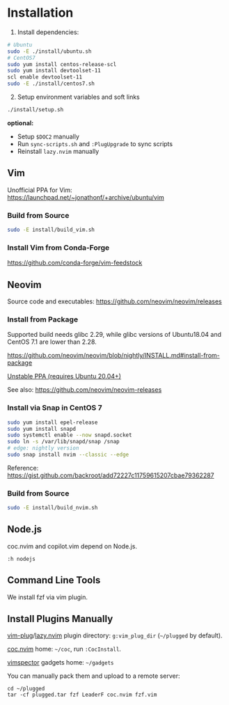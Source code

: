 # Installation

1. Install dependencies:
```bash
# Ubuntu
sudo -E ./install/ubuntu.sh
# CentOS7
sudo yum install centos-release-scl
sudo yum install devtoolset-11
scl enable devtoolset-11
sudo -E ./install/centos7.sh
```

2. Setup environment variables and soft links
```bash
./install/setup.sh
```

**optional:**

- Setup `$DOC2` manually
- Run `sync-scripts.sh` and `:PlugUpgrade` to sync scripts
- Reinstall `lazy.nvim` manually

## Vim

Unofficial PPA for Vim: https://launchpad.net/~jonathonf/+archive/ubuntu/vim

### Build from Source

```bash
sudo -E install/build_vim.sh
```

### Install Vim from Conda-Forge

https://github.com/conda-forge/vim-feedstock

## Neovim

Source code and executables: https://github.com/neovim/neovim/releases

### Install from Package

Supported build needs glibc 2.29, while glibc versions of Ubuntu18.04 and CentOS 7.1 are lower than 2.28.

https://github.com/neovim/neovim/blob/nightly/INSTALL.md#install-from-package

[Unstable PPA (requires Ubuntu 20.04+)](https://launchpad.net/~neovim-ppa/+archive/ubuntu/unstable)

See also: https://github.com/neovim/neovim-releases

### Install via Snap in CentOS 7

```bash
sudo yum install epel-release
sudo yum install snapd
sudo systemctl enable --now snapd.socket
sudo ln -s /var/lib/snapd/snap /snap
# edge: nightly version
sudo snap install nvim --classic --edge
```

Reference: https://gist.github.com/backroot/add72227c11759615207cbae79362287

### Build from Source

```bash
sudo -E install/build_nvim.sh
```

## Node.js

coc.nvim and copilot.vim depend on Node.js.

`:h nodejs`

## Command Line Tools

We install fzf via vim plugin.

## Install Plugins Manually

[vim-plug](https://github.com/junegunn/vim-plug)/[lazy.nvim](https://github.com/folke/lazy.nvim) plugin directory:
`g:vim_plug_dir` (`~/plugged` by default).

[coc.nvim](https://github.com/neoclide/coc.nvim) home: `~/coc`, run `:CocInstall`.

[vimspector](https://github.com/puremourning/vimspector) gadgets home: `~/gadgets`

You can manually pack them and upload to a remote server:
```
cd ~/plugged
tar -cf plugged.tar fzf LeaderF coc.nvim fzf.vim
```
